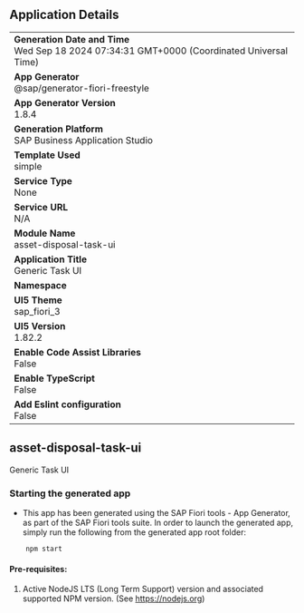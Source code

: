 ## Application Details
|               |
| ------------- |
|**Generation Date and Time**<br>Wed Sep 18 2024 07:34:31 GMT+0000 (Coordinated Universal Time)|
|**App Generator**<br>@sap/generator-fiori-freestyle|
|**App Generator Version**<br>1.8.4|
|**Generation Platform**<br>SAP Business Application Studio|
|**Template Used**<br>simple|
|**Service Type**<br>None|
|**Service URL**<br>N/A
|**Module Name**<br>asset-disposal-task-ui|
|**Application Title**<br>Generic Task UI|
|**Namespace**<br>|
|**UI5 Theme**<br>sap_fiori_3|
|**UI5 Version**<br>1.82.2|
|**Enable Code Assist Libraries**<br>False|
|**Enable TypeScript**<br>False|
|**Add Eslint configuration**<br>False|

## asset-disposal-task-ui

Generic Task UI

### Starting the generated app

-   This app has been generated using the SAP Fiori tools - App Generator, as part of the SAP Fiori tools suite.  In order to launch the generated app, simply run the following from the generated app root folder:

```
    npm start
```

#### Pre-requisites:

1. Active NodeJS LTS (Long Term Support) version and associated supported NPM version.  (See https://nodejs.org)


